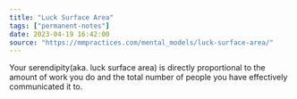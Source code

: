 ```yaml
---
title: "Luck Surface Area"
tags: ["permanent-notes"]
date: 2023-04-19 16:42:00
source: "https://mmpractices.com/mental_models/luck-surface-area/"
---
```


Your serendipity(aka. luck surface area) is directly proportional to the amount of work you do and the total number of people you have effectively communicated it to.